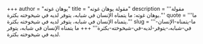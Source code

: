 +++
author = "يوهان غوته"
title = "مقولة يوهان غوته"
description = '''مقولة يوهان غوته: ما يتمناه الإنسان في شبابه، يتوفر لديه في شيخوخته بكثرة.'''
quote = '''ما يتمناه الإنسان في شبابه، يتوفر لديه في شيخوخته بكثرة.'''
slug = '''ما-يتمناه-الإنسان-في-شبابه،-يتوفر-لديه-في-شيخوخته-بكثرة'''
+++
ما يتمناه الإنسان في شبابه، يتوفر لديه في شيخوخته بكثرة.
